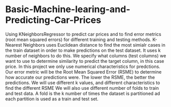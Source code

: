 # Basic-Machine-learing-and-Predicting-Car-Prices
Using KNeighborsRegressor to predict car prices and to find error metrics (root mean squared errors) for different training and testing methods.
K-Nearest Neighbors uses Euclidean distance to find the most simialr cases in the train dataset in order to make predictions on the test dataset. It uses k number of neighbors to do this.
We specify what columns (test columns) we want to use to determine similarity to predict the target column, in this case price.
In this project we only use numerical characteristics for predctions. 
Our error metric will be the Root Mean Squared Error (RSME) to determine how accurate our predictions were. The lower the RSME, the better the predictions. We will use different k values, and different characteristics to find the different RSME
We will also use different number of folds to train and test data. A fold is the k number of times the dataset is partitioned ad each partition is used as a train and test set. 
